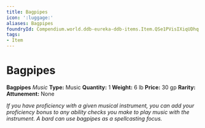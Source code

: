 ```yaml
---
title: Bagpipes
icon: ':luggage:'
aliases: Bagpipes
foundryId: Compendium.world.ddb-eureka-ddb-items.Item.QSe1PVisIXiqUDhq
tags:
- Item
---
```


# Bagpipes

**Bagpipes**
_Music_
**Type:** Music
**Quantity:** 1
**Weight:** 6 lb
**Price:** 30 gp
**Rarity:** 
**Attunement:** None

*If you have proficiency with a given musical instrument, you can add your proficiency bonus to any ability checks you make to play music with the instrument. A bard can use bagpipes as a spellcasting focus.*